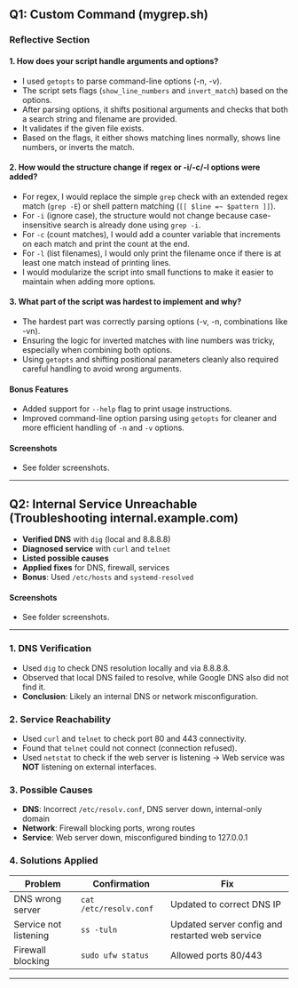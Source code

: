 ## Q1: Custom Command (mygrep.sh)

### Reflective Section

#### 1. How does your script handle arguments and options?

- I used `getopts` to parse command-line options (-n, -v).
- The script sets flags (`show_line_numbers` and `invert_match`) based on the options.
- After parsing options, it shifts positional arguments and checks that both a search string and filename are provided.
- It validates if the given file exists.
- Based on the flags, it either shows matching lines normally, shows line numbers, or inverts the match.

#### 2. How would the structure change if regex or -i/-c/-l options were added?

- For regex, I would replace the simple `grep` check with an extended regex match (`grep -E`) or shell pattern matching (`[[ $line =~ $pattern ]]`).
- For `-i` (ignore case), the structure would not change because case-insensitive search is already done using `grep -i`.
- For `-c` (count matches), I would add a counter variable that increments on each match and print the count at the end.
- For `-l` (list filenames), I would only print the filename once if there is at least one match instead of printing lines.
- I would modularize the script into small functions to make it easier to maintain when adding more options.

#### 3. What part of the script was hardest to implement and why?

- The hardest part was correctly parsing options (-v, -n, combinations like -vn).
- Ensuring the logic for inverted matches with line numbers was tricky, especially when combining both options.
- Using `getopts` and shifting positional parameters cleanly also required careful handling to avoid wrong arguments.

#### Bonus Features

- Added support for `--help` flag to print usage instructions.
- Improved command-line option parsing using `getopts` for cleaner and more efficient handling of `-n` and `-v` options.

#### Screenshots

- See folder screenshots.

---

## Q2: Internal Service Unreachable (Troubleshooting internal.example.com)

- **Verified DNS** with `dig` (local and 8.8.8.8)
- **Diagnosed service** with `curl` and `telnet`
- **Listed possible causes**
- **Applied fixes** for DNS, firewall, services
- **Bonus**: Used `/etc/hosts` and `systemd-resolved`

#### Screenshots

- See folder screenshots.

---

### 1. DNS Verification

- Used `dig` to check DNS resolution locally and via 8.8.8.8.
- Observed that local DNS failed to resolve, while Google DNS also did not find it.
- **Conclusion**: Likely an internal DNS or network misconfiguration.

### 2. Service Reachability

- Used `curl` and `telnet` to check port 80 and 443 connectivity.
- Found that `telnet` could not connect (connection refused).
- Used `netstat` to check if the web server is listening → Web service was **NOT** listening on external interfaces.

### 3. Possible Causes

- **DNS**: Incorrect `/etc/resolv.conf`, DNS server down, internal-only domain
- **Network**: Firewall blocking ports, wrong routes
- **Service**: Web server down, misconfigured binding to 127.0.0.1

### 4. Solutions Applied

| Problem                | Confirmation               | Fix                                        |
|------------------------|----------------------------|--------------------------------------------|
| DNS wrong server       | `cat /etc/resolv.conf`     | Updated to correct DNS IP                 |
| Service not listening  | `ss -tuln`                 | Updated server config and restarted web service |
| Firewall blocking       | `sudo ufw status`          | Allowed ports 80/443                      |

---
